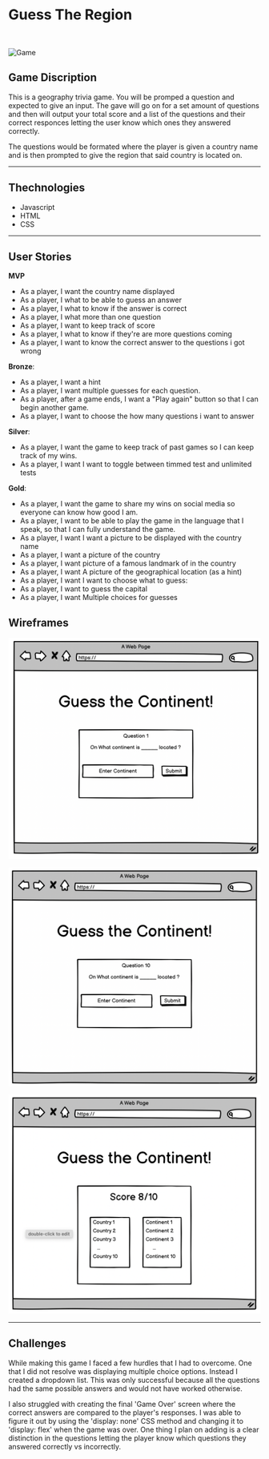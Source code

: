 # Guess The Region
<br>

![Game](./style/visuals/app.png)

## Game Discription

This is a geography trivia game. You will be promped a question and expected to give an input. The gave will go on for a set amount of questions and then will output your total score and a list of the questions and their correct responces letting the user know which ones they answered correctly.

The questions would be formated where the player is given a country name and is then prompted to give the region that said country is located on.

---
## Thechnologies

- Javascript
- HTML
- CSS

---
## User Stories

**MVP**

- As a player, I want the country name displayed 
- As a player, I what to be able to guess an answer
- As a player, I what to know if the answer is correct
- As a player, I what more than one question
- As a player, I want to keep track of score
- As a player, I what to know if they're are more questions coming
- As a player, I want to know the correct answer to the questions i got wrong


**Bronze**:

- As a player, I want a hint
- As a player, I want multiple guesses for each question.
- As a player, after a game ends, I want a "Play again" button so that I can begin another game.
- As a player, I want to choose the how many questions i want to answer


**Silver**:

- As a player, I want the game to keep track of past games so I can keep track of my wins.
- As a player, I want I want to toggle between timmed test and unlimited tests


**Gold**:

- As a player, I want the game to share my wins on social media so everyone can know how good I am.
- As a player, I want to be able to play the game in the language that I speak, so that I can fully understand the game.
- As a player, I want I want a picture to be displayed with the country name
- As a player, I want a picture of the country
- As a player, I want picture of a famous landmark of in the country
- As a player, I want A picture of the geographical location (as a hint)
- As a player, I want I want to choose what to guess:
- As a player, I want to guess the capital
- As a player, I want Multiple choices for guesses 

## Wireframes

![Main Page](./style/visuals/page1.png)

![In Game](./style/visuals/page2.png)

![Game Over](./style/visuals/page3.png)

---
## Challenges

While making this game I faced a few hurdles that I had to overcome. One that I did not resolve was displaying multiple choice options. Instead I created a dropdown list. This was only successful because all the questions had the same possible answers and would not have worked otherwise. 

I also struggled with creating the final 'Game Over' screen where the correct answers are compared to the player's responses. I was able to figure it out by using the 'display: none' CSS method and changing it to 'display: flex' when the game was over. One thing I plan on adding is a clear distinction in the questions letting the player know which questions they answered correctly vs incorrectly.

